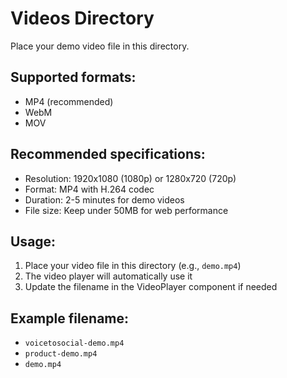 # Videos Directory

Place your demo video file in this directory.

## Supported formats:
- MP4 (recommended)
- WebM
- MOV

## Recommended specifications:
- Resolution: 1920x1080 (1080p) or 1280x720 (720p)
- Format: MP4 with H.264 codec
- Duration: 2-5 minutes for demo videos
- File size: Keep under 50MB for web performance

## Usage:
1. Place your video file in this directory (e.g., `demo.mp4`)
2. The video player will automatically use it
3. Update the filename in the VideoPlayer component if needed

## Example filename:
- `voicetosocial-demo.mp4`
- `product-demo.mp4`
- `demo.mp4`